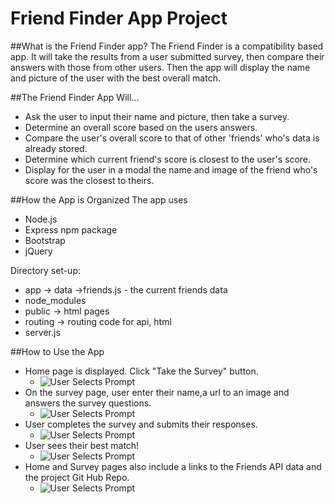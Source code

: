 # Friend Finder App Project

##What is the Friend Finder app?
The Friend Finder is a compatibility based app. It will take the results from a user submitted survey, then compare their answers with those from other users. Then the app will display the name and picture of the user with the best overall match.

##The Friend Finder App Will...
 - Ask the user to input their name and picture, then take a survey.
 - Determine an overall score based on the users answers.
 - Compare the user's overall score to that of other 'friends' who's data is already stored.
 - Determine which current friend's score is closest to the user's score.
 - Display for the user in a modal the name and image of the friend who's score was the closest to theirs.
 
 ##How the App is Organized
 The app uses
   - Node.js
   - Express npm package
   - Bootstrap
   - jQuery
   
 Directory set-up:
  - app -> data ->friends.js - the current friends data
  - node_modules
  - public -> html pages
  - routing -> routing code for api, html
  - server.js
  
##How to Use the App
 - Home page is displayed. Click "Take the Survey" button. 
   - ![User Selects Prompt](https://kknape.github.io/friend_finder/images/screenshot_home.png)
 - On the survey page, user enter their name,a url to an image and answers the survey questions.
    - ![User Selects Prompt](https://kknape.github.io/friend_finder/images/screenshot_survey1.png)
 - User completes the survey and submits their responses.
    - ![User Selects Prompt](https://kknape.github.io/friend_finder/images/screenshot_survey2.png)
 - User sees their best match!
    - ![User Selects Prompt](https://kknape.github.io/friend_finder/images/screenshot_yourFriendMatch.png)
 - Home and Survey pages also include a links to the Friends API data and the project Git Hub Repo.
    - ![User Selects Prompt](https://kknape.github.io/friend_finder/images/screenshot_apiLink.png)
